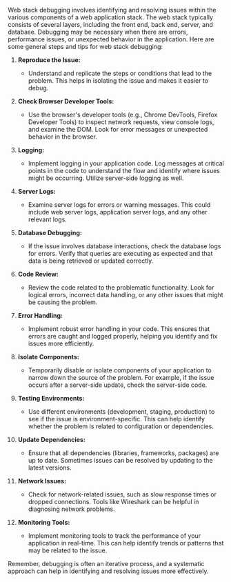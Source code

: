 Web stack debugging involves identifying and resolving issues within the various components of a web application stack. The web stack typically consists of several layers, including the front end, back end, server, and database. Debugging may be necessary when there are errors, performance issues, or unexpected behavior in the application. Here are some general steps and tips for web stack debugging:

1. **Reproduce the Issue:**
   - Understand and replicate the steps or conditions that lead to the problem. This helps in isolating the issue and makes it easier to debug.

2. **Check Browser Developer Tools:**
   - Use the browser's developer tools (e.g., Chrome DevTools, Firefox Developer Tools) to inspect network requests, view console logs, and examine the DOM. Look for error messages or unexpected behavior in the browser.

3. **Logging:**
   - Implement logging in your application code. Log messages at critical points in the code to understand the flow and identify where issues might be occurring. Utilize server-side logging as well.

4. **Server Logs:**
   - Examine server logs for errors or warning messages. This could include web server logs, application server logs, and any other relevant logs.

5. **Database Debugging:**
   - If the issue involves database interactions, check the database logs for errors. Verify that queries are executing as expected and that data is being retrieved or updated correctly.

6. **Code Review:**
   - Review the code related to the problematic functionality. Look for logical errors, incorrect data handling, or any other issues that might be causing the problem.

7. **Error Handling:**
   - Implement robust error handling in your code. This ensures that errors are caught and logged properly, helping you identify and fix issues more efficiently.

8. **Isolate Components:**
   - Temporarily disable or isolate components of your application to narrow down the source of the problem. For example, if the issue occurs after a server-side update, check the server-side code.

9. **Testing Environments:**
   - Use different environments (development, staging, production) to see if the issue is environment-specific. This can help identify whether the problem is related to configuration or dependencies.

10. **Update Dependencies:**
    - Ensure that all dependencies (libraries, frameworks, packages) are up to date. Sometimes issues can be resolved by updating to the latest versions.

11. **Network Issues:**
    - Check for network-related issues, such as slow response times or dropped connections. Tools like Wireshark can be helpful in diagnosing network problems.

12. **Monitoring Tools:**
    - Implement monitoring tools to track the performance of your application in real-time. This can help identify trends or patterns that may be related to the issue.

Remember, debugging is often an iterative process, and a systematic approach can help in identifying and resolving issues more effectively.
